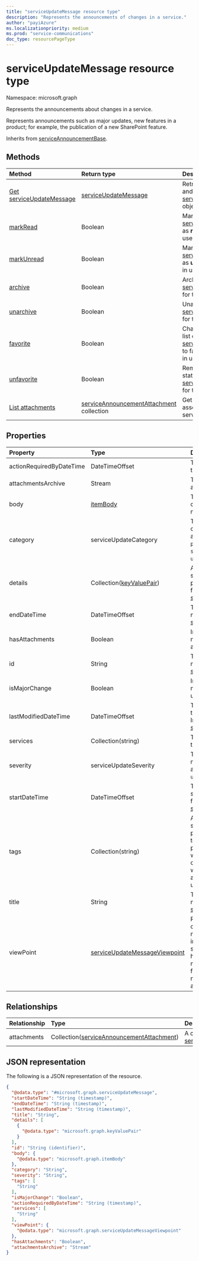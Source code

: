 ```yaml
---
title: "serviceUpdateMessage resource type"
description: "Represents the announcements of changes in a service."
author: "payiAzure"
ms.localizationpriority: medium
ms.prod: "service-communications"
doc_type: resourcePageType
---
```


# serviceUpdateMessage resource type

Namespace: microsoft.graph

Represents the announcements about changes in a service.

Represents announcements such as major updates, new features in a product; for example, the publication of a new SharePoint feature.

Inherits from [serviceAnnouncementBase](../resources/serviceannouncementbase.md).

## Methods
|Method|Return type|Description|
|:---|:---|:---|
|[Get serviceUpdateMessage](../api/serviceupdatemessage-get.md)|[serviceUpdateMessage](../resources/serviceupdatemessage.md)|Retrieve the properties and relationships of a [serviceUpdateMessage](../resources/serviceupdatemessage.md) object. |
|[markRead](../api/serviceupdatemessage-markread.md)|Boolean|Mark a list of [serviceUpdateMessage](../resources/serviceupdatemessage.md)s as **read** for the signed in user.|
|[markUnread](../api/serviceupdatemessage-markunread.md)|Boolean|Mark a list of [serviceUpdateMessage](../resources/serviceupdatemessage.md)s as **unread** for the signed in user.|
|[archive](../api/serviceupdatemessage-archive.md)|Boolean|Archive a list of [serviceUpdateMessage](../resources/serviceupdatemessage.md)s for the signed in user.|
|[unarchive](../api/serviceupdatemessage-unarchive.md)|Boolean|Unarchive a list of [serviceUpdateMessage](../resources/serviceupdatemessage.md)s for the signed in user.|
|[favorite](../api/serviceupdatemessage-favorite.md)|Boolean|Change the status of a list of [serviceUpdateMessage](../resources/serviceupdatemessage.md)s to favorite for the signed in user.|
|[unfavorite](../api/serviceupdatemessage-unfavorite.md)|Boolean|Remove the favorite status of [serviceUpdateMessage](../resources/serviceupdatemessage.md)s for the signed in user.|
|[List attachments](../api/serviceupdatemessage-list-attachments.md)|[serviceAnnouncementAttachment](../resources/serviceannouncementattachment.md) collection|Get a list of attachments associated with a service message.|

## Properties
|Property|Type|Description|
|:---|:---|:---|
|actionRequiredByDateTime|DateTimeOffset|The expected deadline of the action for the message.|
|attachmentsArchive|Stream|The zip file that contains all attachments for a message.|
|body|[itemBody](../resources/itembody.md)|The content type and content of the service message body.|
|category|serviceUpdateCategory|The service message category. Possible values are: `preventOrFixIssue`, `planForChange`, `stayInformed`, `unknownFutureValue`.|
|details|Collection([keyValuePair](../resources/keyvaluepair.md))|Additional details about service message. This property doesn't support filters. Inherited from [serviceAnnouncementBase](../resources/serviceannouncementbase.md).|
|endDateTime|DateTimeOffset|The end time of the service message. Inherited from [serviceAnnouncementBase](../resources/serviceannouncementbase.md).|
|hasAttachments|Boolean|Indicates whether the message has any attachment.|
|id|String|The id of the service message. Inherited from [serviceAnnouncementBase](../resources/serviceannouncementbase.md).|
|isMajorChange|Boolean|Indicates whether the message describes a major update for the service.|
|lastModifiedDateTime|DateTimeOffset|The last modified time of the service message. Inherited from [serviceAnnouncementBase](../resources/serviceannouncementbase.md).|
|services|Collection(string)|The affected services by the service message.|
|severity|serviceUpdateSeverity|The severity of the service message. Possible values are: `normal`, `high`, `critical`, `unknownFutureValue`.|
|startDateTime|DateTimeOffset|The start time of the service message. Inherited from [serviceAnnouncementBase](../resources/serviceannouncementbase.md).|
|tags|Collection(string)|A collection of tags for the service message. Tags are provided by the service team/support team who post the message to tell whether this message contains privacy data, or whether this message is for a service new feature update, and so on.|
|title|String|The title of the service message. Inherited from [serviceAnnouncementBase](../resources/serviceannouncementbase.md).|
|viewPoint|[serviceUpdateMessageViewpoint](../resources/serviceupdatemessageviewpoint.md)|Represents user viewpoints data of the service message. This data includes message status such as whether the user has archived, read, or marked the message as favorite. This property is null when accessed with application permissions.|

## Relationships
|Relationship|Type|Description|
|:---|:---|:---|
|attachments|Collection([serviceAnnouncementAttachment](../resources/serviceannouncementattachment.md))|A collection of [serviceAnnouncementAttachments](../resources/serviceannouncementattachment.md).|

## JSON representation
The following is a JSON representation of the resource.
<!-- {
  "blockType": "resource",
  "keyProperty": "id",
  "@odata.type": "microsoft.graph.serviceUpdateMessage",
  "baseType": "microsoft.graph.serviceAnnouncementBase",
  "openType": false
}
-->
``` json
{
  "@odata.type": "#microsoft.graph.serviceUpdateMessage",
  "startDateTime": "String (timestamp)",
  "endDateTime": "String (timestamp)",
  "lastModifiedDateTime": "String (timestamp)",
  "title": "String",
  "details": [
    {
      "@odata.type": "microsoft.graph.keyValuePair"
    }
  ],
  "id": "String (identifier)",
  "body": {
    "@odata.type": "microsoft.graph.itemBody"
  },
  "category": "String",
  "severity": "String",
  "tags": [
    "String"
  ],
  "isMajorChange": "Boolean",
  "actionRequiredByDateTime": "String (timestamp)",
  "services": [
    "String"
  ],
  "viewPoint": {
    "@odata.type": "microsoft.graph.serviceUpdateMessageViewpoint"
  },
  "hasAttachments": "Boolean",
  "attachmentsArchive": "Stream"
}
```

